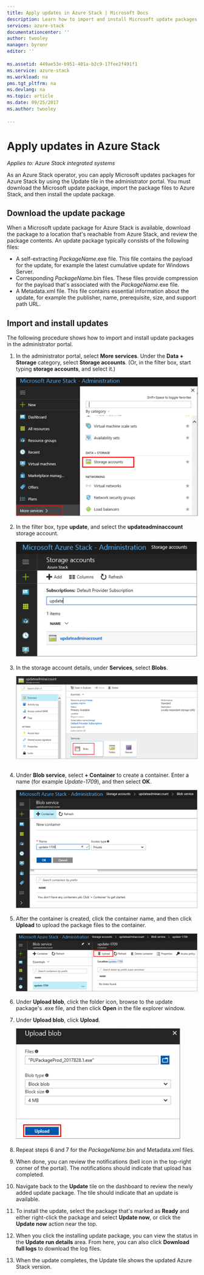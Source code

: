```yaml
---
title: Apply updates in Azure Stack | Microsoft Docs
description: Learn how to import and install Microsoft update packages for an Azure Stack integrated system.
services: azure-stack
documentationcenter: ''
author: twooley
manager: byronr
editor: ''

ms.assetid: 449ae53e-b951-401a-b2c9-17fee2f491f1
ms.service: azure-stack
ms.workload: na
pms.tgt_pltfrm: na
ms.devlang: na
ms.topic: article
ms.date: 09/25/2017
ms.author: twooley

---
```


# Apply updates in Azure Stack

*Applies to: Azure Stack integrated systems*

As an Azure Stack operator, you can apply Microsoft updates packages for Azure Stack by using the Update tile in the administrator portal. You must download the Microsoft update package, import the package files to Azure Stack, and then install the update package. 

## Download the update package

When a Microsoft update package for Azure Stack is available, download the package to a location that's reachable from Azure Stack, and review the package contents. An update package typically consists of the following files:

- A self-extracting *PackageName*.exe file. This file contains the payload for the update, for example the latest cumulative update for Windows Server.   
- Corresponding *PackageName*.bin files. These files provide compression for the payload that's associated with the *PackageName*.exe file. 
- A Metadata.xml file. This file contains essential information about the update, for example the publisher, name, prerequisite, size, and support path URL.

## Import and install updates

The following procedure shows how to import and install update packages in the administrator portal.

1. In the administrator portal, select **More services**. Under the **Data + Storage** category, select **Storage accounts**. (Or, in the filter box, start typing **storage accounts**, and select it.)

    ![Shows where to find storage accounts in the portal](media/azure-stack-apply-updates/ApplyUpdates1.png)

2. In the filter box, type **update**, and select the **updateadminaccount** storage account.

    ![Shows where to find storage accounts in the portal](media/azure-stack-apply-updates/ApplyUpdates2.png)

3. In the storage account details, under **Services**, select **Blobs**.
 
    ![Shows where to find storage accounts in the portal](media/azure-stack-apply-updates/ApplyUpdates3.png) 
 
4. Under **Blob service**, select **+ Container** to create a  container. Enter a name (for example *Update-1709*), and then select **OK**.
 
     ![Shows where to find storage accounts in the portal](media/azure-stack-apply-updates/ApplyUpdates4.png)

5. After the container is created, click the container name, and then click **Upload** to upload the package files to the container.
 
    ![Shows where to find storage accounts in the portal](media/azure-stack-apply-updates/ApplyUpdates5.png)

6. Under **Upload blob**, click the folder icon, browse to the update package's .exe file, and then click **Open** in the file explorer window.
  
7. Under **Upload blob**, click **Upload**. 
 
    ![Shows where to find storage accounts in the portal](media/azure-stack-apply-updates/ApplyUpdates6.png)

8. Repeat steps 6 and 7 for the *PackageName*.bin and Metadata.xml files. 
9. When done, you can review the notifications (bell icon in the top-right corner of the portal). The notifications should indicate that upload has completed. 
10. Navigate back to the **Update** tile on the dashboard to review the newly added update package. The tile should indicate that an update is available.
11. To install the update, select the package that's marked as **Ready** and either right-click the package and select **Update now**, or click the **Update now** action near the top.
12. When you click the installing update package, you can view the status in the **Update run details** area. From here, you can also click **Download full logs** to download the log files.
13. When the update completes, the Update tile shows the updated Azure Stack version.
